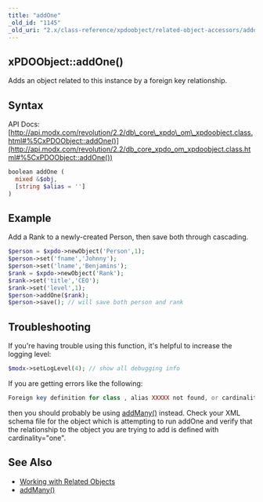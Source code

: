 ```yaml
---
title: "addOne"
_old_id: "1145"
_old_uri: "2.x/class-reference/xpdoobject/related-object-accessors/addone"
---
```


## xPDOObject::addOne()

 Adds an object related to this instance by a foreign key relationship.

## Syntax

 API Docs: [http://api.modx.com/revolution/2.2/db\_core\_xpdo\_om\_xpdoobject.class.html#%5CxPDOObject::addOne()](http://api.modx.com/revolution/2.2/db_core_xpdo_om_xpdoobject.class.html#%5CxPDOObject::addOne())

 ``` php 
boolean addOne (
   mixed &$obj,
   [string $alias = '']
)
```

## Example

 Add a Rank to a newly-created Person, then save both through cascading.

 ``` php 
$person = $xpdo->newObject('Person',1);
$person->set('fname','Johnny');
$person->set('lname','Benjamins');
$rank = $xpdo->newObject('Rank');
$rank->set('title','CEO');
$rank->set('level',1);
$person->addOne($rank);
$person->save(); // will save both person and rank
```

## Troubleshooting

 If you're having trouble using this function, it's helpful to increase the logging level:

 ``` php 
$modx->setLogLevel(4); // show all debugging info
```

 If you are getting errors like the following: 
 ``` php 
Foreign key definition for class , alias XXXXX not found, or cardinality is not 'one'.
```

 then you should probably be using [addMany()](extending-modx/xpdo/class-reference/xpdoobject/related-object-accessors/addmany) instead. Check your XML schema file for the object which is attempting to run addOne and verify that the relationship to the object you are trying to add is defined with cardinality="one".

## See Also

- [Working with Related Objects](extending-modx/xpdo/retrieving-objects/related-objects "Working with Related Objects")
- [addMany()](extending-modx/xpdo/class-reference/xpdoobject/related-object-accessors/addmany)